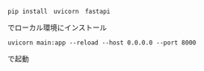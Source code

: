 ```
pip install　uvicorn　fastapi
```
でローカル環境にインストール
```
uvicorn main:app --reload --host 0.0.0.0 --port 8000
```
で起動
